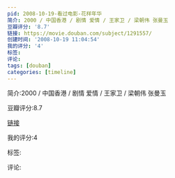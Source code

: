 ```yaml
---
pid: 2008-10-19-看过电影-花样年华
简介: 2000 / 中国香港 / 剧情 爱情 / 王家卫 / 梁朝伟 张曼玉
豆瓣评分: '8.7'
链接: https://movie.douban.com/subject/1291557/
创建时间: '2008-10-19 11:04:54'
我的评分: '4'
标签:
评论:
tags: [douban]
categories: [timeline]
---
```

简介:2000 / 中国香港 / 剧情 爱情 / 王家卫 / 梁朝伟 张曼玉

豆瓣评分:8.7

[链接](https://movie.douban.com/subject/1291557/)

我的评分:4

标签:

评论:

